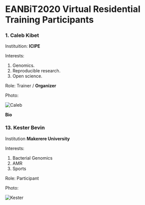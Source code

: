 # EANBiT2020 Virtual Residential Training Participants

### 1. Caleb Kibet
Instituition: **ICIPE**

Interests: 
1. Genomics.
1. Reproducible research.
1. Open science.

Role: Trainer / **Organizer**

Photo: 

![Caleb](https://avatars2.githubusercontent.com/u/3762127?s=460&u=6207a79932618c06f74b5f21378b27fecc770eb1&v=4)

**Bio**
### 13. Kester Bevin
Institution **Makerere University**

Interests:
1. Bacterial Genomics
2. AMR
3. Sports

Role: Participant

Photo:

![Kester](https://github.com/Tindi-Kester-Bevin-Bataringaya/EANBiT2020_RT_Participants/blob/master/selfie2.jpg)

